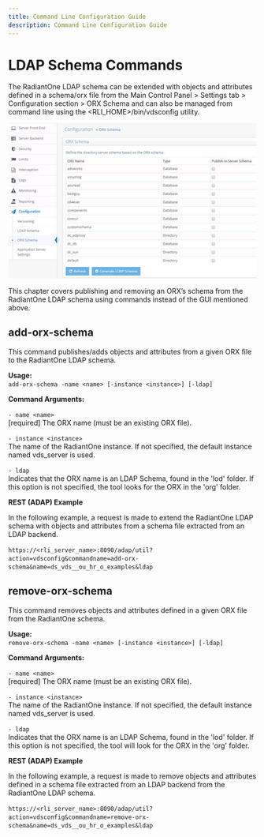 ```yaml
---
title: Command Line Configuration Guide
description: Command Line Configuration Guide
---
```


# LDAP Schema Commands

The RadiantOne LDAP schema can be extended with objects and attributes defined in a schema/orx file from the Main Control Panel > Settings tab > Configuration section > ORX Schema and can also be managed from command line using the <RLI_HOME>/bin/vdsconfig utility.

![LDAP Schema Commands ](Media/Image12.1.jpg)

This chapter covers publishing and removing an ORX’s schema from the RadiantOne LDAP schema using commands instead of the GUI mentioned above.

## add-orx-schema

This command publishes/adds objects and attributes from a given ORX file to the RadiantOne LDAP schema.

**Usage:**
<br>`add-orx-schema -name <name> [-instance <instance>] [-ldap]`

**Command Arguments:**

`- name <name>`
<br>[required] The ORX name (must be an existing ORX file).

`- instance <instance>`
<br>The name of the RadiantOne instance. If not specified, the default instance named vds_server is used.

`- ldap`
<br>Indicates that the ORX name is an LDAP Schema, found in the 'lod' folder. If this option is not specified, the tool looks for the ORX in the 'org' folder.

**REST (ADAP) Example**

In the following example, a request is made to extend the RadiantOne LDAP schema with objects and attributes from a schema file extracted from an LDAP backend.

`https://<rli_server_name>:8090/adap/util?action=vdsconfig&commandname=add-orx-schema&name=ds_vds__ou_hr_o_examples&ldap`

## remove-orx-schema

This command removes objects and attributes defined in a given ORX file from the RadiantOne schema.

**Usage:**
<br>`remove-orx-schema -name <name> [-instance <instance>] [-ldap]`

**Command Arguments:**

`- name <name>`
<br>[required] The ORX name (must be an existing ORX file).

`- instance <instance>`
<br>The name of the RadiantOne instance. If not specified, the default instance named vds_server is used.

`- ldap`
<br>Indicates that the ORX name is an LDAP Schema, found in the 'lod' folder. If this option is not specified, the tool will look for the ORX in the 'org' folder.

**REST (ADAP) Example**

In the following example, a request is made to remove objects and attributes defined in a schema file extracted from an LDAP backend from the RadiantOne LDAP schema.

`https://<rli_server_name>:8090/adap/util?action=vdsconfig&commandname=remove-orx-schema&name=ds_vds__ou_hr_o_examples&ldap`
